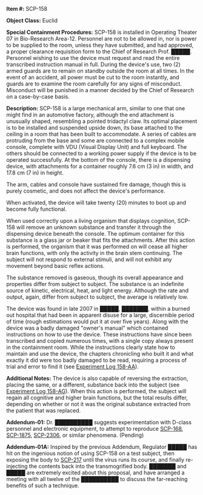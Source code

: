 **Item #:** SCP-158

**Object Class:** Euclid

**Special Containment Procedures:** SCP-158 is installed in Operating Theater 07 in Bio-Research Area-12. Personnel are not to be allowed in, nor is power to be supplied to the room, unless they have submitted, and had approved, a proper clearance requisition form to the Chief of Research Prof. █████. Personnel wishing to use the device must request and read the entire transcribed instruction manual in full. During the device's use, two (2) armed guards are to remain on standby outside the room at all times. In the event of an accident, all power must be cut to the room instantly, and guards are to examine the room carefully for any signs of misconduct. Misconduct will be punished in a manner decided by the Chief of Research on a case-by-case basis.

**Description:** SCP-158 is a large mechanical arm, similar to one that one might find in an automotive factory, although the end attachment is unusually shaped, resembling a pointed tridactyl claw. Its optimal placement is to be installed and suspended upside down, its base attached to the ceiling in a room that has been built to accommodate. A series of cables are protruding from the base and some are connected to a complex mobile console, complete with VDU (Visual Display Unit) and full keyboard. The others should be connected to a working power supply if the device is to be operated successfully. At the bottom of the console, there is a dispensing device, with attachments for a container roughly 7.6 cm (3 in) in width, and 17.8 cm (7 in) in height.

The arm, cables and console have sustained fire damage, though this is purely cosmetic, and does not affect the device's performance.

When activated, the device will take twenty (20) minutes to boot up and become fully functional.

When used correctly upon a living organism that displays cognition, SCP-158 will remove an unknown substance and transfer it through the dispensing device beneath the console. The optimum container for this substance is a glass jar or beaker that fits the attachments. After this action is performed, the organism that it was performed on will cease all higher brain functions, with only the activity in the brain stem continuing. The subject will not respond to external stimuli, and will not exhibit any movement beyond basic reflex actions.

The substance removed is gaseous, though its overall appearance and properties differ from subject to subject. The substance is an indefinite source of kinetic, electrical, heat, and light energy. Although the rate and output, again, differ from subject to subject, the average is relatively low.

The device was found in late 2007 in █████, ███████, within a burned out hospital that had been in apparent disuse for a large, discernible period of time (rough estimations would put it at over five years). Along with the device was a badly damaged "owner's manual" which contained instructions on how to use the device. These instructions have since been transcribed and copied numerous times, with a single copy always present in the containment room. While the instructions clearly state how to maintain and use the device, the chapters chronicling who built it and what exactly it did were too badly damaged to be read, requiring a process of trial and error to find it (see [Experiment Log 158-AA](/experiment-log-158-aa)).

**Additional Notes:** The device is also capable of reversing the extraction, placing the same, or a different, substance back into the subject (see [Experiment Log 158-AG](/experiment-log-158-ag)). When this action is performed, the subject will regain all cognitive and higher brain functions, but the total results differ, depending on whether or not it was the original substance extracted from the patient that was replaced.

**Addendum-01:** Dr. ██████████ suggests experimentation with D-class personnel and electronic equipment, to attempt to reproduce [SCP-168](/scp-168), [SCP-1875](/scp-1875), [SCP-2306](/scp-2306), or similar phenomena. (Pending)

**Addendum-01A:** Inspired by the previous Addendum, Regulator █████ has hit on the ingenious notion of using SCP-158 on a test subject, then exposing the body to [SCP-217](/scp-217) until the virus runs its course, and finally re-injecting the contents back into the transmogrified body. ███████ and █████ are extremely excited about this proposal, and have arranged a meeting with all twelve of the ██████████ to discuss the far-reaching benefits of such a technique.